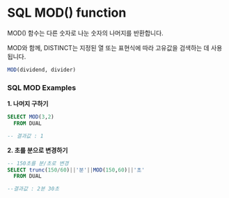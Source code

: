 # SQL MOD() function

MOD() 함수는 다른 숫자로 나눈 숫자의 나머지를 반환합니다.

MOD와 함께, DISTINCT는 지정된 열 또는 표현식에 따라 고유값을 검색하는 데 사용됩니다.

```sql
MOD(dividend, divider)
```

### SQL MOD Examples

**1. 나머지 구하기**

```sql
SELECT MOD(3,2) 
  FROM DUAL

-- 결과값 : 1
```

**2. 초를 분으로 변경하기**

```sql
-- 150초를 분/초로 변경
SELECT trunc(150/60)||'분'||MOD(150,60)||'초'
  FROM DUAL

--결과값 : 2분 30초
```
